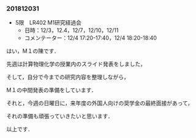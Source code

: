 ### 201812031

- 5限　LR402 M1研究経過会　
  - 日時：12/3，12.4，12/7，12/10，12/11
  - コメンテーター：12/4 17:20-17:40，12/4 18:20-18:40

はい，M１の陳です．

先週は計算物理化学の授業内のスライド発表をしました，

そして，自分で今までの研究内容を整理しながら，

M１の中間発表の準備をしています．

それと，今週の日曜日に，来年度の外国人向けの奨学金の最終面接があって，

それの準備も頑張っていきたいと思います．

以上です．

